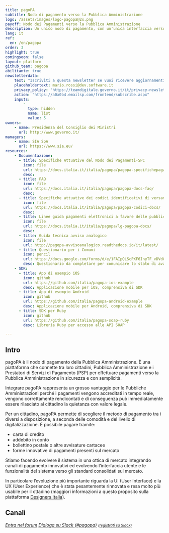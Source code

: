 ```yaml
---
title: pagoPA
subtitle: Nodo di pagamento verso la Pubblica Amministrazione
logo: /assets/images/logo-pagopa@2x.png
payoff: Nodo dei Pagamenti verso la Pubblica Amministrazione
description: Un unico nodo di pagamento, con un'unica interfaccia verso il cittadino, per pagare dai tributi alla gita scolastica dei figli con carte di credito, bonifici o anche via app.
lang: it
ref:
  en: /en/pagopa
order: 3
highlight: true
comingsoon: false
layout: platform
github_team: pagopa
abilitante: true
newsletterdata:
    text: "Iscriviti a questa newsletter se vuoi ricevere aggiornamenti e novità su pagoPA."
    placeholdertext: mario.rossi@dev.software.it
    privacy_policy: "https://teamdigitale.governo.it/it/privacy-newsletter-pagoPA.htm"
    action: "https://a0x0b4.emailsp.com/frontend/subscribe.aspx"
    inputs:
        -
          type: hidden
          name: list
          value: 5
owners:
    - name: Presidenza del Consiglio dei Ministri
      url: http://www.governo.it/
managers:
    - name: SIA SpA
      url: https://www.sia.eu/
resources:
    - Documentazione:
      - title: Specifiche Attuative del Nodo dei Pagamenti-SPC
        icon: file
        url: https://docs.italia.it/italia/pagopa/pagopa-specifichepagamenti-docs/
        desc:
      - title: FAQ
        icon: file
        url: https://docs.italia.it/italia/pagopa/pagopa-docs-faq/
        desc:
      - title: Specifiche attuative dei codici identificativi di versamento, riversamento e rendicondazione
        icon: file
        url: https://docs.italia.it/italia/pagopa/pagopa-codici-docs/
        desc:
      - title: Linee guida pagamenti elettronici a favore delle pubbliche amministrazioni e dei gestori di pubblici servizi
        icon: file
        url: https://docs.italia.it/italia/pagopa/lg-pagopa-docs/
        desc:
      - title: Guida tecnica avviso analogico
        icon: file
        url: http://pagopa-avvisoanalogico.readthedocs.io/it/latest/
      - title: Questionario per i Comuni
        icon: pencil
        url: https://docs.google.com/forms/d/e/1FAIpQLScPXF6InyTF_vDVdGg_MphgWpVUf1DfViYKgG0ZBFe40TTgbQ/viewform
        desc: Questionario da completare per comunicare lo stato di avanzamento relativo al progetto pagoPA e i piani di attivazione dei vari servizi
    - SDK:
      - title: App di esempio iOS
        icon: github
        url: https://github.com/italia/pagopa-ios-example
        desc: Applicazione mobile per iOS, comprensiva di SDK
      - title: App di esempio Android
        icon: github
        url: https://github.com/italia/pagopa-android-example
        desc: Applicazione mobile per Android, comprensiva di SDK
      - title: SDK per Ruby
        icon: github
        url: https://github.com/italia/pagopa-soap-ruby
        desc: Libreria Ruby per accesso alle API SOAP

---
```


## Intro
pagoPA è il nodo di pagamento della Pubblica Amministrazione. È una piattaforma che connette tra loro cittadini, Pubblica Amministrazione e i Prestatori di Servizi di Pagamento (PSP) per effettuare pagamenti verso la Pubblica Amministrazione in sicurezza e con semplicità.

Integrare pagoPA rappresenta un grosso vantaggio per le Pubbliche Amministrazioni perché i pagamenti vengono accreditati in tempo reale, vengono correttamente rendicontati e di conseguenza può immediatamente essere rilasciato al cittadino la quietanza con valore legale.

Per un cittadino, pagoPA permette di scegliere il metodo di pagamento tra i diversi a disposizione, a seconda delle comodità e del livello di digitalizzazione. È possibile pagare tramite:

- carta di credito
- addebito in conto
- bollettino postale o altre avvisature cartacee
- forme innovative di pagamenti presenti sul mercato

Stiamo facendo evolvere il sistema in una ottica di mercato integrando canali di pagamento innovativi ed evolvendo l’interfaccia utente e le funzionalità del sistema verso gli standard consolidati sul mercato.

In particolare l’evoluzione più importante riguarda la UI (User Interface) e la UX (User Experience) che è stata pesantemente rinnovata e resa molto più usabile per il cttadino (maggiori informazioni a questo proposito sulla piattaforma [Designers Italia](https://designers.italia.it/progetti/pagopa/)).

## Canali

<a class="btn btn-primary" href="https://forum.italia.it/c/pagopa"><i class="it-horn" /> Entra nel forum</a>
<a class="btn btn-primary" href="https://developersitalia.slack.com/messages/C8HC6FVE0"><i class="it-comment" /> Dialoga su Slack (#pagopa)</a> <a href="https://slack.developers.italia.it/"><small>(registrati su Slack)</small></a>
